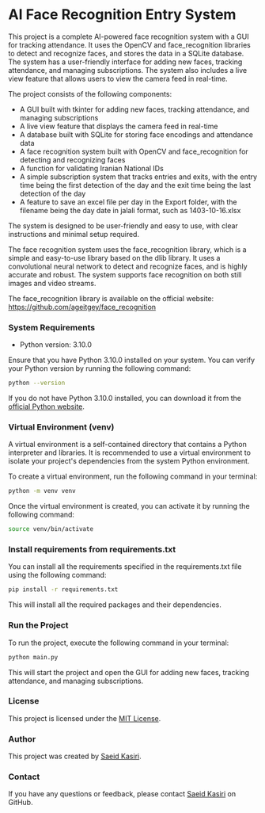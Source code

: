 # AI Face Recognition Entry System

This project is a complete AI-powered face recognition system with a GUI for tracking attendance. It uses the OpenCV and face_recognition libraries to detect and recognize faces, and stores the data in a SQLite database. The system has a user-friendly interface for adding new faces, tracking attendance, and managing subscriptions. The system also includes a live view feature that allows users to view the camera feed in real-time.

The project consists of the following components:

- A GUI built with tkinter for adding new faces, tracking attendance, and managing subscriptions
- A live view feature that displays the camera feed in real-time
- A database built with SQLite for storing face encodings and attendance data
- A face recognition system built with OpenCV and face_recognition for detecting and recognizing faces
- A function for validating Iranian National IDs
- A simple subscription system that tracks entries and exits, with the entry time being the first detection of the day and the exit time being the last detection of the day
- A feature to save an excel file per day in the Export folder, with the filename being the day date in jalali format, such as 1403-10-16.xlsx

The system is designed to be user-friendly and easy to use, with clear instructions and minimal setup required.

The face recognition system uses the face_recognition library, which is a simple and easy-to-use library based on the dlib library. It uses a convolutional neural network to detect and recognize faces, and is highly accurate and robust. The system supports face recognition on both still images and video streams.

The face_recognition library is available on the official website: https://github.com/ageitgey/face_recognition

### System Requirements

- Python version: 3.10.0

Ensure that you have Python 3.10.0 installed on your system. You can verify your Python version by running the following command:

```bash
python --version
```

If you do not have Python 3.10.0 installed, you can download it from the [official Python website](https://www.python.org/downloads/).

### Virtual Environment (venv)

A virtual environment is a self-contained directory that contains a Python interpreter and libraries. It is recommended to use a virtual environment to isolate your project's dependencies from the system Python environment.

To create a virtual environment, run the following command in your terminal:

```bash
python -m venv venv
```

Once the virtual environment is created, you can activate it by running the following command:

```bash
source venv/bin/activate
```

### Install requirements from requirements.txt

You can install all the requirements specified in the requirements.txt file using the following command:

```bash
pip install -r requirements.txt
```

This will install all the required packages and their dependencies.

### Run the Project

To run the project, execute the following command in your terminal:

```bash
python main.py
```

This will start the project and open the GUI for adding new faces, tracking attendance, and managing subscriptions.

### License

This project is licensed under the [MIT License](https://opensource.org/licenses/MIT).

### Author

This project was created by [Saeid Kasiri](https://github.com/skasiri).

### Contact

If you have any questions or feedback, please contact [Saeid Kasiri](https://github.com/skasiri) on GitHub.
